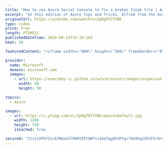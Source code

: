 ```yaml
---
title: "How to use Azure Serial Console to fix a broken fstab file | Azure Tips and Tricks"
excerpt: "In this edition of Azure Tips and Tricks, Alfred from the Azure Serial Console team will show you how to use the Azure Serial Console to drop into single user mode and fix a broken fstab entry that is preventing a VM from booting.   For more tips and tricks, visit: http://azuredev.tips   Get started"
originalUrl: https://youtube.com/watch?v=2pRgFU77V8E
type: video
price: Free
length: PT2M51S
publishedDateTime: 2019-09-12T15:18:16Z
heat: 50

featuredContent: "<iframe width=\"800\" height=\"500\" frameborder=\"0\" src=\"https://www.youtube.com/embed/2pRgFU77V8E\" allow=\"accelerometer; autoplay; encrypted-media; gyroscope; picture-in-picture\" allowfullscreen></iframe>"

provider:
  name: Microsoft
  domain: microsoft.com
  images:
    - url: https://everyday-cc.github.io/azure/assets/images/organizations/microsoft.com-50x50.jpg
      width: 50
      height: 50

topics:
  - Azure

images:
  - url: https://i.ytimg.com/vi/2pRgFU77V8E/maxresdefault.jpg
    width: 1280
    height: 720
    isCached: true

secured: "2tvjnIPkYZsc67N6odJlMGM3IPtUWTtvIAaTqg8hXPtgc7Gm9hgSXPZF5r9r0dhlUX2vWvWoVjJZ4r41kWjpFkLLO+QWUq5mFRp9YTY6P1lM4UWRrbFkndG1MpxsfBt+D70DEDsJMaUmWC4hd0vIxvIKmbQJ/wo+asKpkVZQ75wqmCOuqxWPdk+QHgrkc2ck3VQLWb3AZ9nYqO2yCarJB12TGo3XCK36R1TI4sumVjET7Kwjp0HhT6BvcLdcTM5IeH6A33edcwVPbRhOcDiSGaglYAPrAezp3Lm5poz94ig6d8tSWb0ks28S4J5bIr0CgG8ltLJCYEhS9r2U7TACFD57ntxW74QmRQ/XiQoLK9emdAAxxKMKPVYolbOSqNMeuaIfS29N12vN2oLwclxO+mQ93U0I+gJykDCEbVOtyso=;MLmXPKa51jfutfOQNPX0ig=="
---
```


